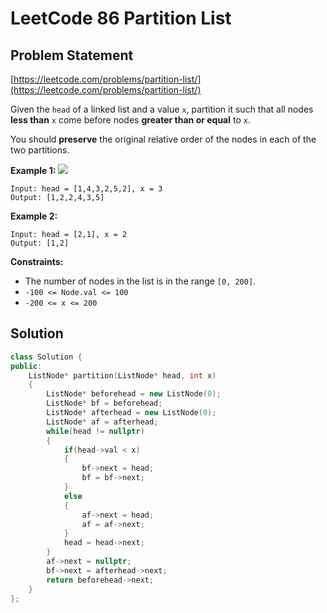 # LeetCode 86 Partition List

## Problem Statement

[https://leetcode.com/problems/partition-list/](https://leetcode.com/problems/partition-list/)

Given the `head` of a linked list and a value `x`, partition it such that all nodes **less than** `x` come before nodes **greater than or equal** to `x`.

You should **preserve** the original relative order of the nodes in each of the two partitions.

**Example 1:** ![](https://assets.leetcode.com/uploads/2021/01/04/partition.jpg)

```text
Input: head = [1,4,3,2,5,2], x = 3
Output: [1,2,2,4,3,5]
```

**Example 2:**

```text
Input: head = [2,1], x = 2
Output: [1,2]
```

**Constraints:**

* The number of nodes in the list is in the range `[0, 200]`.
* `-100 <= Node.val <= 100`
* `-200 <= x <= 200`

## Solution

```cpp
class Solution {
public:
    ListNode* partition(ListNode* head, int x) 
    {
        ListNode* beforehead = new ListNode(0);
        ListNode* bf = beforehead;
        ListNode* afterhead = new ListNode(0);
        ListNode* af = afterhead;
        while(head != nullptr)
        {
            if(head->val < x)
            {
                bf->next = head;
                bf = bf->next;
            }
            else
            {
                af->next = head;
                af = af->next;
            }
            head = head->next;
        }
        af->next = nullptr;
        bf->next = afterhead->next;
        return beforehead->next;
    }
};
```

